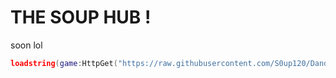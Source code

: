 # THE SOUP HUB !

soon lol

```lua
loadstring(game:HttpGet("https://raw.githubusercontent.com/S0up120/DandyWorldScript/refs/heads/main/TheSoupHub/Script"))()
